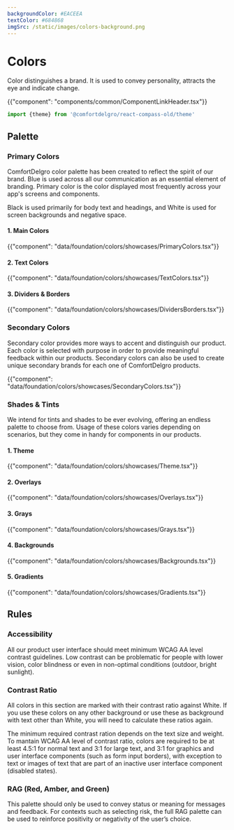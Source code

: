 ```yaml
---
backgroundColor: #EACEEA
textColor: #684868
imgSrc: /static/images/colors-background.png
---
```


# Colors

<p class="description hidden">Color distinguishes a brand. It is used to convey personality, attracts the eye and indicate change.</p>

{{"component": "components/common/ComponentLinkHeader.tsx"}}

```jsx
import {theme} from '@comfortdelgro/react-compass-old/theme'
```

## Palette

### Primary Colors

ComfortDelgro color palette has been created to reflect the spirit of our brand. Blue is used across all our communication as an essential element of branding. Primary color is the color displayed most frequently across your app's screens and components.

Black is used primarily for body text and headings, and White is used for screen backgrounds and negative space.

#### 1. Main Colors

{{"component": "data/foundation/colors/showcases/PrimaryColors.tsx"}}

#### 2. Text Colors

{{"component": "data/foundation/colors/showcases/TextColors.tsx"}}

#### 3. Dividers & Borders

{{"component": "data/foundation/colors/showcases/DividersBorders.tsx"}}

### Secondary Colors

Secondary color provides more ways to accent and distinguish our product. Each color is selected with purpose in order to provide meaningful feedback within our products. Secondary colors can also be used to create unique secondary brands for each one of ComfortDelgro products.

{{"component": "data/foundation/colors/showcases/SecondaryColors.tsx"}}

### Shades & Tints

We intend for tints and shades to be ever evolving, offering an endless palette to choose from. Usage of these colors varies depending on scenarios, but they come in handy for components in our products.

#### 1. Theme

{{"component": "data/foundation/colors/showcases/Theme.tsx"}}

#### 2. Overlays

{{"component": "data/foundation/colors/showcases/Overlays.tsx"}}

#### 3. Grays

{{"component": "data/foundation/colors/showcases/Grays.tsx"}}

#### 4. Backgrounds

{{"component": "data/foundation/colors/showcases/Backgrounds.tsx"}}

#### 5. Gradients

{{"component": "data/foundation/colors/showcases/Gradients.tsx"}}

## Rules

### Accessibility

All our product user interface should meet minimum WCAG AA level contrast guidelines. Low contrast can be problematic for people with lower vision, color blindness or even in non-optimal conditions (outdoor, bright sunlight).

### Contrast Ratio

All colors in this section are marked with their contrast ratio against White. If you use these colors on any other background or use these as background with text other than White, you will need to calculate these ratios again.

The minimum required contrast ration depends on the text size and weight. To mantain WCAG AA level of contrast ratio, colors are required to be at least 4.5:1 for normal text and 3:1 for large text, and 3:1 for graphics and user interface components (such as form input borders), with exception to text or images of text that are part of an inactive user interface component (disabled states).

### RAG (Red, Amber, and Green)

This palette should only be used to convey status or meaning for messages and feedback. For contexts such as selecting risk, the full RAG palette can be used to reinforce positivity or negativity of the user’s choice.

